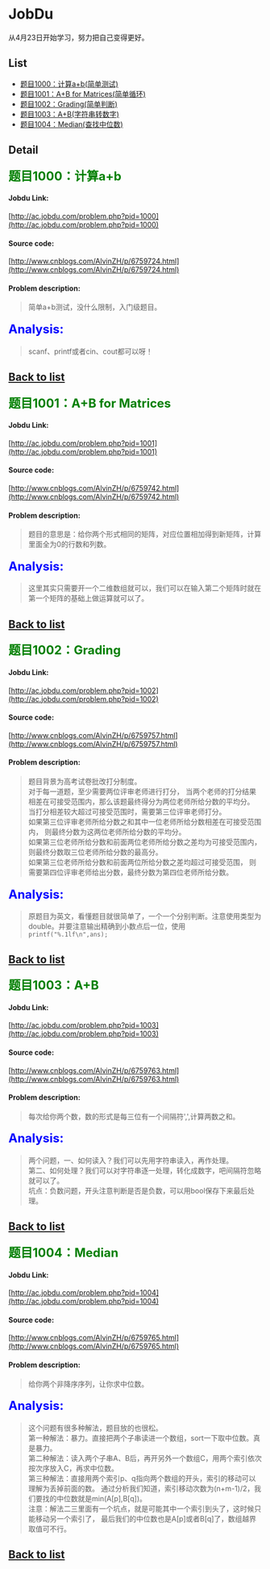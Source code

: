 # JobDu
从4月23日开始学习，努力把自己变得更好。
## List
*   [题目1000：计算a+b(简单测试)](#-题目1000计算a+b)
*   [题目1001：A+B for Matrices(简单循环)](#-题目1001A+BforMatrices)
*	[题目1002：Grading(简单判断)](#-题目1002grading)
*   [题目1003：A+B(字符串转数字)](#-题目1003A+B)
*   [题目1004：Median(查找中位数)](#-题目1004Median)

## Detail


#### <font color = Green size=5> <span id="1000">题目1000：计算a+b</span></font>
#### Jobdu Link:<br>
[http://ac.jobdu.com/problem.php?pid=1000](http://ac.jobdu.com/problem.php?pid=1000)
#### Source code:<br>
[http://www.cnblogs.com/AlvinZH/p/6759724.html](http://www.cnblogs.com/AlvinZH/p/6759724.html)
#### Problem description:<br>
>简单a+b测试，没什么限制，入门级题目。<br>
#### <font color = Blue size = 5> Analysis:</font>
>scanf、printf或者cin、cout都可以呀！
## [Back to list](#list)


#### <font color = Green size=5> <span id="1001">题目1001：A+B for Matrices</span></font>
#### Jobdu Link:<br>
[http://ac.jobdu.com/problem.php?pid=1001](http://ac.jobdu.com/problem.php?pid=1001)
#### Source code:<br>
[http://www.cnblogs.com/AlvinZH/p/6759742.html](http://www.cnblogs.com/AlvinZH/p/6759742.html)
#### Problem description:<br>
>题目的意思是：给你两个形式相同的矩阵，对应位置相加得到新矩阵，计算里面全为0的行数和列数。<br>
#### <font color = Blue size = 5> Analysis:</font>
>这里其实只需要开一个二维数组就可以，我们可以在输入第二个矩阵时就在第一个矩阵的基础上做运算就可以了。<br>
## [Back to list](#list)


#### <font color = Green size=5> <span id="1002">题目1002：Grading</span></font>
#### Jobdu Link:<br>
[http://ac.jobdu.com/problem.php?pid=1002](http://ac.jobdu.com/problem.php?pid=1002)
#### Source code:<br>
[http://www.cnblogs.com/AlvinZH/p/6759757.html](http://www.cnblogs.com/AlvinZH/p/6759757.html)
#### Problem description:<br>
>题目背景为高考试卷批改打分制度。<br>
>对于每一道题，至少需要两位评审老师进行打分，
当两个老师的打分结果相差在可接受范围内，那么该题最终得分为两位老师所给分数的平均分。<br>
>当打分相差较大超过可接受范围时，需要第三位评审老师打分。<br>
>如果第三位评审老师所给分数之和其中一位老师所给分数相差在可接受范围内，
则最终分数为这两位老师所给分数的平均分。<br>
>如果第三位老师所给分数和前面两位老师所给分数之差均为可接受范围内，
则最终分数取三位老师所给分数的最高分。<br>
>如果第三位老师所给分数和前面两位所给分数之差均超过可接受范围，
则需要第四位评审老师给出分数，最终分数为第四位老师所给分数。
#### <font color = Blue size = 5> Analysis:</font>
>原题目为英文，看懂题目就很简单了，一个一个分别判断。注意使用类型为double。并要注意输出精确到小数点后一位，使用`printf("%.1lf\n",ans);`
## [Back to list](#list)


#### <font color = Green size=5> <span id="1003">题目1003：A+B</span></font>
#### Jobdu Link:<br>
[http://ac.jobdu.com/problem.php?pid=1003](http://ac.jobdu.com/problem.php?pid=1003)
#### Source code:<br>
[http://www.cnblogs.com/AlvinZH/p/6759763.html](http://www.cnblogs.com/AlvinZH/p/6759763.html)
#### Problem description:<br>
>每次给你两个数，数的形式是每三位有一个间隔符',',计算两数之和。<br>
#### <font color = Blue size = 5> Analysis:</font>
>两个问题，一、如何读入？我们可以先用字符串读入，再作处理。<br>
>第二、如何处理？我们可以对字符串逐一处理，转化成数字，吧间隔符忽略就可以了。<br>
>坑点：负数问题，开头注意判断是否是负数，可以用bool保存下来最后处理。
## [Back to list](#list)


#### <font color = Green size=5> <span id="1004">题目1004：Median</span></font>
#### Jobdu Link:<br>
[http://ac.jobdu.com/problem.php?pid=1004](http://ac.jobdu.com/problem.php?pid=1004)
#### Source code:<br>
[http://www.cnblogs.com/AlvinZH/p/6759765.html](http://www.cnblogs.com/AlvinZH/p/6759765.html)
#### Problem description:<br>
>给你两个非降序序列，让你求中位数。<br>
#### <font color = Blue size = 5> Analysis:</font>
>这个问题有很多种解法，题目放的也很松。<br>
>第一种解法：暴力。直接把两个子串读进一个数组，sort一下取中位数。真是暴力。<br>
>第二种解法：读入两个子串A、B后，再开另外一个数组C，用两个索引依次按次序放入C，再求中位数。<br>
>第三种解法：直接用两个索引p、q指向两个数组的开头，索引的移动可以理解为丢掉前面的数。
通过分析我们知道，索引移动次数为(n+m-1)/2，我们要找的中位数就是min(A[p],B[q])。<br>
>注意：解法二三里面有一个坑点，就是可能其中一个索引到头了，这时候只能移动另一个索引了，
最后我们的中位数也是A[p]或者B[q]了，数组越界取值可不行。
## [Back to list](#list)
